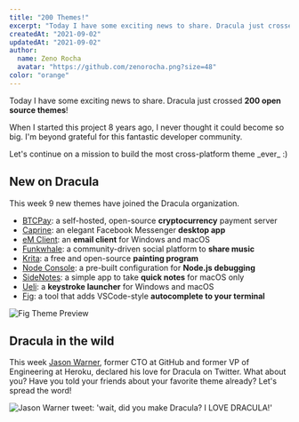 ```yaml
---
title: "200 Themes!"
excerpt: "Today I have some exciting news to share. Dracula just crossed 200 open source themes!"
createdAt: "2021-09-02"
updatedAt: "2021-09-02"
author:
  name: Zeno Rocha
  avatar: "https://github.com/zenorocha.png?size=48"
color: "orange"
---
```


Today I have some exciting news to share. Dracula just crossed **200 open source themes**!

When I started this project 8 years ago, I never thought it could become so big. I'm beyond grateful for this fantastic developer community.

Let's continue on a mission to build the most cross-platform theme \_ever\_ :)

## New on Dracula

This week 9 new themes have joined the Dracula organization.

- [BTCPay](/btcpay-server): a self-hosted, open-source **cryptocurrency** payment server
- [Caprine](/caprine-messenger): an elegant Facebook Messenger **desktop app**
- [eM Client](/em-client): an **email client** for Windows and macOS
- [Funkwhale](/funkwhale): a community-driven social platform to **share music**
- [Krita](/krita): a free and open-source **painting program**
- [Node Console](/node-console): a pre-built configuration for **Node.js debugging**
- [SideNotes](/sidenotes): a simple app to take **quick notes** for macOS only
- [Ueli](/ueli): a **keystroke launcher** for Windows and macOS
- [Fig](/fig): a tool that adds VSCode-style **autocomplete to your terminal**

![Fig Theme Preview](/static/img/blog/200-themes-a.png)

## Dracula in the wild

This week [Jason Warner](https://twitter.com/jasoncwarner), former CTO at GitHub and former VP of Engineering at Heroku, declared his love for Dracula on Twitter. What about you? Have you told your friends about your favorite theme already? Let's spread the word!

![Jason Warner tweet: 'wait, did you make Dracula? I LOVE DRACULA!'](/static/img/blog/200-themes-b.png)
